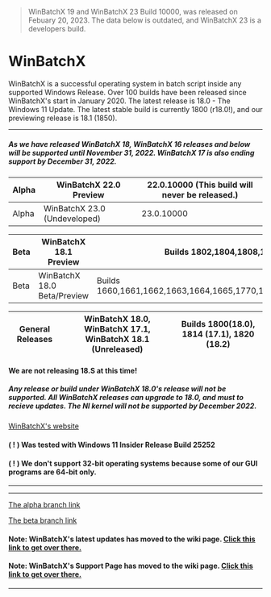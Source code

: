 > WinBatchX 19 and WinBatchX 23 Build 10000, was released on Febuary 20, 2023. The data below is outdated, and WinBatchX 23 is a developers build.

# WinBatchX

WinBatchX is a successful operating system in batch script inside any supported Windows Release. Over 100 builds have been released since WinBatchX's start in January 2020. The latest release is 18.0 - The Windows 11 Update. The latest stable build is currently 1800 (r18.0!), and our previewing release is 18.1 (1850).

---
##### As we have released WinBatchX 18, WinBatchX 16 releases and below will be supported until November 31, 2022. WinBatchX 17 is also ending support by December 31, 2022.

Alpha | WinBatchX 22.0 Preview | 22.0.10000 (This build will never be released.)
-|-|-
Alpha | WinBatchX 23.0 (Undeveloped) | 23.0.10000

Beta | WinBatchX 18.1 Preview | Builds 1802,1804,1808,1810,1812
-|-|-
Beta | WinBatchX 18.0 Beta/Preview | Builds 1660,1661,1662,1663,1664,1665,1770,1772,1774,1776,1778,1780

General Releases | WinBatchX 18.0, WinBatchX 17.1, WinBatchX 18.1 (Unreleased) | Builds 1800(18.0), 1814 (17.1), 1820 (18.2)
-|-|-

#### We are not releasing 18.S at this time!

##### Any release or build under WinBatchX 18.0's release will not be supported. All WinBatchX releases can upgrade to 18.0, and must to recieve updates. The NI kernel will not be supported by December 2022.

[WinBatchX's website](https://sites.google.com/view/winbatchx/home)


#### ( ! ) Was tested with Windows 11 Insider Release Build 25252
#### ( ! ) We don't support 32-bit operating systems because some of our GUI programs are 64-bit only.

***


***

[The alpha branch link](https://github.com/bes-ptah/WinBatchX/tree/alpha)

[The beta branch link](https://github.com/bes-ptah/WinBatchX/tree/beta)

#### Note: WinBatchX's latest updates has moved to the wiki page. [Click this link to get over there.](https://github.com/bes-ptah/WinBatchX/wiki)

#### Note: WinBatchX's Support Page has moved to the wiki page. [Click this link to get over there.](https://github.com/bes-ptah/WinBatchX/wiki/Support-Page)






***







